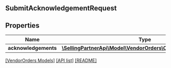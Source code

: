 ## SubmitAcknowledgementRequest

## Properties

Name | Type | Description | Notes
------------ | ------------- | ------------- | -------------
**acknowledgements** | [**\SellingPartnerApi\Model\VendorOrders\OrderAcknowledgement[]**](OrderAcknowledgement.md) |  | [optional]

[[VendorOrders Models]](../) [[API list]](../../Api) [[README]](../../../README.md)
